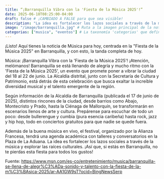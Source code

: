 ```yaml
---
title: “¡Barranquilla Vibra con la 'Fiesta de la Música 2025'!”
date: 2025-06-18T08:25:00-04:00
draft: false # ¡CAMBIADO A FALSE para que sea visible!
description: "La idea es fortalecer los lazos sociales a través de la música y explorar las raíces culturales."
image: "/image/barranquilla.jpg" # Ruta a la imagen principal de la noticia
categorias: ["musica", "eventos"] # La taxonomía 'categorias' que definimos en hugo.toml
---
```

¡Listo! Aquí tienes la noticia de Música para hoy, centrada en la "Fiesta de la Música 2025" en Barranquilla, y con esto, la tanda completa de hoy.

Música: ¡Barranquilla Vibra con la 'Fiesta de la Música 2025'!
¡Atención, melómanos! Barranquilla se está llenando de alegría y mucho ritmo con la 'Fiesta de la Música 2025', un evento que promete poner a vibrar la ciudad del 18 al 22 de junio. La Alcaldía distrital, junto con la Secretaría de Cultura y Patrimonio, está detrás de esta celebración que busca exaltar la increíble diversidad musical y el talento emergente de la región.

Según información de la Alcaldía de Barranquilla (publicada el 17 de junio de 2025), distintos rincones de la ciudad, desde barrios como Abajo, Montecristo y Prado, hasta la Ciénaga de Mallorquín, se transformarán en escenarios llenos de arte y cultura. Prepárense para escuchar de todo un poco: desde bullerengue y cumbia (pura esencia caribeña) hasta rock, jazz y hip hop, todo en conciertos gratuitos para que nadie se quede fuera.

Además de la buena música en vivo, el festival, organizado por la Alianza Francesa, tendrá una agenda académica con talleres y conversatorios en la Plaza de La Aduana. La idea es fortalecer los lazos sociales a través de la música y explorar las raíces culturales. ¡Así que, si estás en Barranquilla, no te pierdas esta fiesta para todos los gustos!

Fuente: https://www.msn.com/es-co/entretenimiento/musica/barranquilla-se-llena-de-alegr%C3%ADa-sonido-y-talento-con-la-fiesta-de-la-m%C3%BAsica-2025/ar-AA1GW9sT?ocid=BingNewsSerp